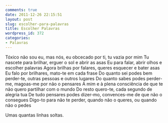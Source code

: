```yaml
---
comments: true
date: 2011-12-26 22:15:51
layout: post
slug: escolher-para-palavras
title: Escolher Palavras
wordpress_id: 372
categories:
- Palavras
---
```


Tóxico não sou eu, mas nós, eu obcecado por ti, tu vazia por mim
Tu nascete para brilhar, erguer o sol e abrir as asas
Eu para falar, abrir olhos e escolher palavras
Agora brilhas por falares, queres esquecer e bater asas
Eu falo por brilhares, mato-te em cada frase
Do quanto sei podes bem perder-te, outras pessoas e outros lugares
Do quanto sabes podes perder-me, magoas-me por não o pensares
A mim e à plena consciência de que te não quero partilhar com o mundo
Do resto quero-te, cada segundo de alegria tua
De tudo pensares podes dizer-mo, convences-me de que não o consegues
Digo-to para não te perder, quando não o queres, ou quando não o pedes




Umas quantas linhas soltas.
